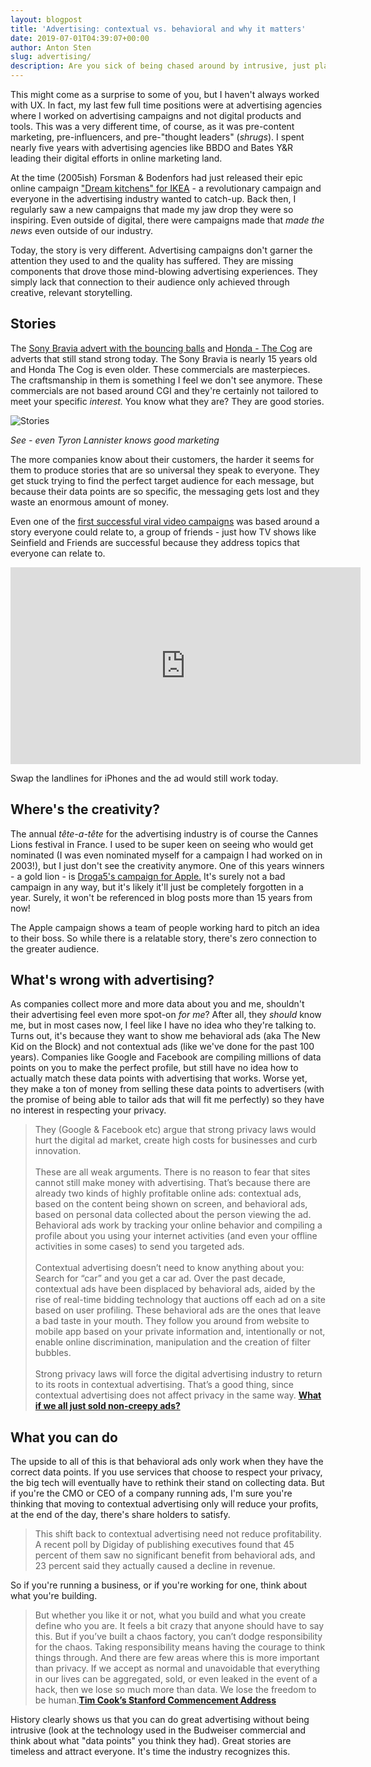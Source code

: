 ```yaml
---
layout: blogpost
title: 'Advertising: contextual vs. behavioral and why it matters'
date: 2019-07-01T04:39:07+00:00
author: Anton Sten
slug: advertising/
description: Are you sick of being chased around by intrusive, just plain creepy ads from website to website? I know I long for the days when marketing entertained and inspired us as much as they sold us something. People are recognizing this and maybe we'll start to see the industry begin to change.
---
```


This might come as a surprise to some of you, but I haven't always worked with UX. In fact, my last few full time positions were at advertising agencies where I worked on advertising campaigns and not digital products and tools. This was a very different time, of course, as it was pre-content marketing, pre-influencers, and pre-"thought leaders" (*shrugs*). I spent nearly five years with advertising agencies like BBDO and Bates Y&R leading their digital efforts in online marketing land.

At the time (2005ish) Forsman & Bodenfors had just released their epic online campaign ["Dream kitchens" for IKEA](https://forsman.co/work/ikea/dreamkitchen-for-everyone) - a revolutionary campaign and everyone in the advertising industry wanted to catch-up. Back then, I regularly saw a new campaigns that made my jaw drop they were so inspiring. Even outside of digital, there were campaigns made that *made the news* even outside of our industry.

Today, the story is very different. Advertising campaigns don't garner the attention they used to and the quality has suffered. They are missing components that drove those mind-blowing advertising experiences. They simply lack that connection to their audience only achieved through creative, relevant storytelling.

## Stories

The [Sony Bravia advert with the bouncing balls](https://www.youtube.com/watch?v=spB4ezsQ6II) and [Honda - The Cog](https://www.youtube.com/watch?v=_ve4M4UsJQo) are adverts that still stand strong today. The Sony Bravia is nearly 15 years old and Honda The Cog is even older. These commercials are masterpieces. The craftsmanship in them is something I feel we don't see anymore. These commercials are not based around CGI and they're certainly not tailored to meet your specific *interest.* You know what they are? They are good stories.

![Stories](/images/blog/stories.png)

_See - even Tyron Lannister knows good marketing_

The more companies know about their customers, the harder it seems for them to produce stories that are so universal they speak to everyone. They get stuck trying to find the perfect target audience for each message, but because their data points are so specific, the messaging gets lost and they waste an enormous amount of money.

Even one of the [first successful viral video campaigns](https://www.youtube.com/watch?v=tauYnVE6ykU) was based around a story everyone could relate to, a group of friends - just how TV shows like Seinfield and Friends are successful because they address topics that everyone can relate to.  

<iframe width="560" height="315" src="https://www.youtube.com/embed/tauYnVE6ykU" frameborder="0" allow="accelerometer; autoplay; encrypted-media; gyroscope; picture-in-picture" allowfullscreen></iframe>

Swap the landlines for iPhones and the ad would still work today.

## Where's the creativity?

The annual *tête-a-tête* for the advertising industry is of course the Cannes Lions festival in France. I used to be super keen on seeing who would get nominated (I was even nominated myself for a campaign I had worked on in 2003!), but I just don't see the creativity anymore. One of this years winners - a gold lion - is [Droga5's campaign for Apple.](https://www.youtube.com/watch?v=G9TdA8d5aaU) It's surely not a bad campaign in any way, but it's likely it'll just be completely forgotten in a year. Surely, it won't be referenced in blog posts more than 15 years from now!

The Apple campaign shows a team of people working hard to pitch an idea to their boss. So while there is a relatable story, there's zero connection to the greater audience.

## What's wrong with advertising?

As companies collect more and more data about you and me, shouldn't their advertising feel even more spot-on *for me*? After all, they *should* know me, but in most cases now, I feel like I have no idea who they're talking to. Turns out, it's because they want to show me behavioral ads (aka The New Kid on the Block) and not contextual ads (like we've done for the past 100 years). Companies like Google and Facebook are compiling millions of data points on you to make the perfect profile, but still have no idea how to actually match these data points with advertising that works. Worse yet, they make a ton of money from selling these data points to advertisers (with the promise of being able to tailor ads that will fit me perfectly) so they have no interest in respecting your privacy.  

>They (Google & Facebook etc) argue that strong privacy laws would hurt the digital ad market, create high costs for businesses and curb innovation.
<br /><br />
These are all weak arguments. There is no reason to fear that sites cannot still make money with advertising. That’s because there are already two kinds of highly profitable online ads: contextual ads, based on the content being shown on screen, and behavioral ads, based on personal data collected about the person viewing the ad. Behavioral ads work by tracking your online behavior and compiling a profile about you using your internet activities (and even your offline activities in some cases) to send you targeted ads.
<br /><br />
Contextual advertising doesn’t need to know anything about you: Search for “car” and you get a car ad. Over the past decade, contextual ads have been displaced by behavioral ads, aided by the rise of real-time bidding technology that auctions off each ad on a site based on user profiling. These behavioral ads are the ones that leave a bad taste in your mouth. They follow you around from website to mobile app based on your private information and, intentionally or not, enable online discrimination, manipulation and the creation of filter bubbles.<br /><br />
Strong privacy laws will force the digital advertising industry to return to its roots in contextual advertising. That’s a good thing, since contextual advertising does not affect privacy in the same way.
**[What if we all just sold non-creepy ads?](https://www.nytimes.com/2019/06/19/opinion/facebook-google-privacy.html)**

## What you can do

The upside to all of this is that behavioral ads only work when they have the correct data points. If you use services that choose to respect your privacy, the big tech will eventually have to rethink their stand on collecting data. But if you're the CMO or CEO of a company running ads, I'm sure you're thinking that moving to contextual advertising only will reduce your profits, at the end of the day, there's share holders to satisfy.

>This shift back to contextual advertising need not reduce profitability. A recent poll by Digiday of publishing executives found that 45 percent of them saw no significant benefit from behavioral ads, and 23 percent said they actually caused a decline in revenue.

So if you're running a business, or if you're working for one, think about what you're building.

>But whether you like it or not, what you build and what you create define who you are. It feels a bit crazy that anyone should have to say this. But if you’ve built a chaos factory, you can’t dodge responsibility for the chaos. Taking responsibility means having the courage to think things through. And there are few areas where this is more important than privacy. If we accept as normal and unavoidable that everything in our lives can be aggregated, sold, or even leaked in the event of a hack, then we lose so much more than data. We lose the freedom to be human.**[Tim Cook’s Stanford Commencement Address](https://www.antonsten.com/tim-cook-stanford/)**

History clearly shows us that you can do great advertising without being intrusive (look at the technology used in the Budweiser commercial and think about what "data points" you think they had). Great stories are timeless and attract everyone. It's time the industry recognizes this.
